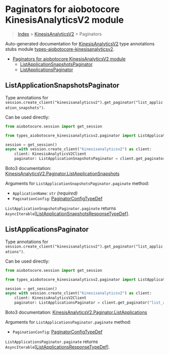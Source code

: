 <a id="paginators-for-aiobotocore-kinesisanalyticsv2-module"></a>

# Paginators for aiobotocore KinesisAnalyticsV2 module

> [Index](..) > [KinesisAnalyticsV2](.) > Paginators

Auto-generated documentation for
[KinesisAnalyticsV2](https://boto3.amazonaws.com/v1/documentation/api/latest/reference/services/kinesisanalyticsv2.html#KinesisAnalyticsV2)
type annotations stubs module
[types-aiobotocore-kinesisanalyticsv2](https://pypi.org/project/types-aiobotocore-kinesisanalyticsv2/).

- [Paginators for aiobotocore KinesisAnalyticsV2 module](#paginators-for-aiobotocore-kinesisanalyticsv2-module)
  - [ListApplicationSnapshotsPaginator](#listapplicationsnapshotspaginator)
  - [ListApplicationsPaginator](#listapplicationspaginator)

<a id="listapplicationsnapshotspaginator"></a>

## ListApplicationSnapshotsPaginator

Type annotations for
`session.create_client("kinesisanalyticsv2").get_paginator("list_application_snapshots")`.

Can be used directly:

```python
from aiobotocore.session import get_session

from types_aiobotocore_kinesisanalyticsv2.paginator import ListApplicationSnapshotsPaginator

session = get_session()
async with session.create_client("kinesisanalyticsv2") as client:
    client: KinesisAnalyticsV2Client
    paginator: ListApplicationSnapshotsPaginator = client.get_paginator("list_application_snapshots")
```

Boto3 documentation:
[KinesisAnalyticsV2.Paginator.ListApplicationSnapshots](https://boto3.amazonaws.com/v1/documentation/api/latest/reference/services/kinesisanalyticsv2.html#KinesisAnalyticsV2.Paginator.ListApplicationSnapshots)

Arguments for `ListApplicationSnapshotsPaginator.paginate` method:

- `ApplicationName`: `str` *(required)*
- `PaginationConfig`:
  [PaginatorConfigTypeDef](./type_defs.md#paginatorconfigtypedef)

`ListApplicationSnapshotsPaginator.paginate` returns
`AsyncIterable`\[[ListApplicationSnapshotsResponseTypeDef](./type_defs.md#listapplicationsnapshotsresponsetypedef)\].

<a id="listapplicationspaginator"></a>

## ListApplicationsPaginator

Type annotations for
`session.create_client("kinesisanalyticsv2").get_paginator("list_applications")`.

Can be used directly:

```python
from aiobotocore.session import get_session

from types_aiobotocore_kinesisanalyticsv2.paginator import ListApplicationsPaginator

session = get_session()
async with session.create_client("kinesisanalyticsv2") as client:
    client: KinesisAnalyticsV2Client
    paginator: ListApplicationsPaginator = client.get_paginator("list_applications")
```

Boto3 documentation:
[KinesisAnalyticsV2.Paginator.ListApplications](https://boto3.amazonaws.com/v1/documentation/api/latest/reference/services/kinesisanalyticsv2.html#KinesisAnalyticsV2.Paginator.ListApplications)

Arguments for `ListApplicationsPaginator.paginate` method:

- `PaginationConfig`:
  [PaginatorConfigTypeDef](./type_defs.md#paginatorconfigtypedef)

`ListApplicationsPaginator.paginate` returns
`AsyncIterable`\[[ListApplicationsResponseTypeDef](./type_defs.md#listapplicationsresponsetypedef)\].
